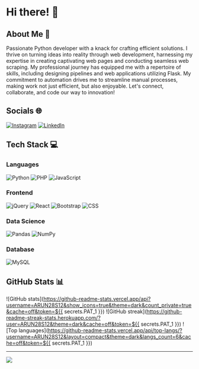 # Hi there! 👋

<!--
**Arun28S12/Arun28S12** is a ✨ _special_ ✨ repository because its `README.md` (this file) appears on your GitHub profile.

Here are some ideas to get you started:
- 🔭 I’m currently working on ...
- 🌱 I’m currently learning ...
- 👯 I’m looking to collaborate on ...
- 🤔 I’m looking for help with ...
- 💬 Ask me about ...
- 📫 How to reach me: ...
- 😄 Pronouns: ...
- ⚡ Fun fact: ...
-->

## About Me 💫
Passionate Python developer with a knack for crafting efficient solutions. I thrive on turning ideas into reality through web development, harnessing my expertise in creating captivating web pages and conducting seamless web scraping. My professional journey has equipped me with a repertoire of skills, including designing pipelines and web applications utilizing Flask. My commitment to automation drives me to streamline manual processes, making work not just efficient, but also enjoyable. Let's connect, collaborate, and code our way to innovation!

## Socials 🌐
[![Instagram](https://img.shields.io/badge/Instagram-%23E4405F.svg?logo=Instagram&logoColor=white)](https://instagram.com/mr.arunrajput)
[![LinkedIn](https://img.shields.io/badge/LinkedIn-%230077B5.svg?logo=linkedin&logoColor=white)](https://linkedin.com/in/arunsing)

## Tech Stack 💻
### Languages
![Python](https://img.shields.io/badge/python-3670A0?style=plastic&logo=python&logoColor=ffdd54)
![PHP](https://img.shields.io/badge/php-%23777BB4.svg?style=plastic&logo=php&logoColor=white)
![JavaScript](https://img.shields.io/badge/javascript-%23323330.svg?style=plastic&logo=javascript&logoColor=%23F7DF1E)

### Frontend
![jQuery](https://img.shields.io/badge/jquery-%230769AD.svg?style=plastic&logo=jquery&logoColor=white)
![React](https://img.shields.io/badge/react-%2320232a.svg?style=plastic&logo=react&logoColor=%2361DAFB)
![Bootstrap](https://img.shields.io/badge/bootstrap-%23563D7C.svg?style=plastic&logo=bootstrap&logoColor=white)
![CSS](https://img.shields.io/badge/css-%231572B6.svg?style=plastic&logo=css3&logoColor=white)

### Data Science
![Pandas](https://img.shields.io/badge/pandas-%23150458.svg?style=plastic&logo=pandas&logoColor=white)
![NumPy](https://img.shields.io/badge/numpy-%23013243.svg?style=plastic&logo=numpy&logoColor=white)

### Database
![MySQL](https://img.shields.io/badge/mysql-%2300f.svg?style=plastic&logo=mysql&logoColor=white)

## GitHub Stats 📊
![GitHub stats](https://github-readme-stats.vercel.app/api?username=ARUN28S12&show_icons=true&theme=dark&count_private=true&cache=off&token=${{ secrets.PAT_1 }})
![GitHub streak](https://github-readme-streak-stats.herokuapp.com/?user=ARUN28S12&theme=dark&cache=off&token=${{ secrets.PAT_1 }})
![Top languages](https://github-readme-stats.vercel.app/api/top-langs/?username=ARUN28S12&layout=compact&theme=dark&langs_count=6&cache=off&token=${{ secrets.PAT_1 }})

---

[![](https://visitcount.itsvg.in/api?id=ARUN28S12&icon=0&color=0)](https://visitcount.itsvg.in)

<!-- Proudly created with GPRM ( https://gprm.itsvg.in ) -->
